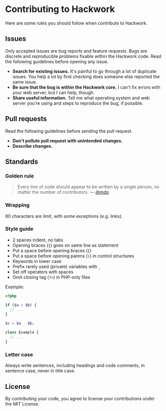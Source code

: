 # Contributing to Hackwork

Here are some rules you should follow when contribute to Hackwork.

## Issues

Only accepted issues are bug reports and feature requests. Bugs are discrete
and reproducible problems fixable within the Hackwork code. Read the following
guidelines before opening any issue.

- **Search for existing issues.** It's painful to go through a lot of duplicate
  issues. You help a lot by first checking does someone else reported the same
  issue.
- **Be sure that the bug is within the Hackwork core.** I can't fix errors with
  your web server, but I can help, though.
- **Share useful information.** Tell me what operating system and web server
  you're using and steps to reproduce the bug, if possible.

## Pull requests

Read the following guidelines before sending the pull request.

- **Don't pollute pull request with unintended changes.**
- **Describe changes.**

## Standards

### Golden rule

> Every line of code should appear to be written by a single person, no matter
the number of contributors. &mdash; [@mdo](http://mdo.github.io/code-guide/)

### Wrapping

80 characters are limit, with some exceptions (e.g. links).

### Style guide

- 2 spaces indent, no tabs
- Opening braces (`{`) goes on same line as statement
- Put a space before opening braces (`{`)
- Put a space before opening parens (`(`) in control structures
- Keywords in lower case
- Prefix rarely used (private) variables with `_`
- Set off operators with spaces
- Omit closing tag (`?>`) in PHP-only files

Example:

```php
<?php

if ($a > $b) {
  // ...
}

$c = $a . $b;

class Example {
  // ...
}
```

### Letter case

Always write sentences, including headings and code comments, in sentence case,
never in title case.

## License

By contributing your code, you agree to license your contributions under the
MIT License.
